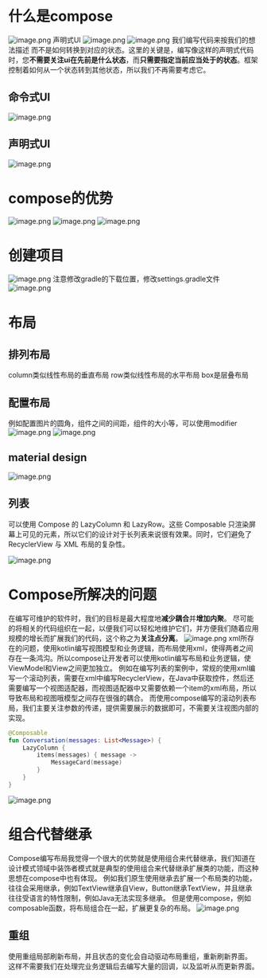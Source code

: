 # 什么是compose
![image.png](https://starrylixu.oss-cn-beijing.aliyuncs.com/picgo/202407172350536.png)
声明式UI
![image.png](https://cdn.nlark.com/yuque/0/2023/png/32682386/1701998992689-4080947e-0b7e-4fd9-912d-530d805665f0.png#averageHue=%23e9e1b2&clientId=uc02e6bac-b6c5-4&from=paste&height=490&id=ua4c73f16&originHeight=490&originWidth=1015&originalType=binary&ratio=1&rotation=0&showTitle=false&size=247078&status=done&style=none&taskId=u2897ef12-64ad-4591-b4ed-96cb70c3387&title=&width=1015)
![image.png](https://cdn.nlark.com/yuque/0/2023/png/32682386/1701999087509-956c661f-326e-4309-ac70-b258370f5de0.png#averageHue=%23e0ddd5&clientId=uc02e6bac-b6c5-4&from=paste&height=192&id=u2404299b&originHeight=192&originWidth=1017&originalType=binary&ratio=1&rotation=0&showTitle=false&size=158208&status=done&style=none&taskId=u18fd64d5-8be8-41f9-b672-ead4061a6d6&title=&width=1017)
我们编写代码来按我们的想法描述 而不是如何转换到对应的状态。这里的关键是，编写像这样的声明式代码时，您**不需要关注ui在先前是什么状态**，而**只需要指定当前应当处于的状态**。框架控制着如何从一个状态转到其他状态，所以我们不再需要考虑它。
## 命令式UI
![image.png](https://cdn.nlark.com/yuque/0/2023/png/32682386/1701999018919-9b27b988-efa7-4e9f-bae8-8915f2ba689d.png#averageHue=%23f8f8f7&clientId=uc02e6bac-b6c5-4&from=paste&height=528&id=ue3d8bc16&originHeight=528&originWidth=1038&originalType=binary&ratio=1&rotation=0&showTitle=false&size=163160&status=done&style=none&taskId=u25949a88-3805-4cfb-9f1d-95fa735ddcf&title=&width=1038)
## 声明式UI
![image.png](https://cdn.nlark.com/yuque/0/2023/png/32682386/1701999034281-534647ca-38e6-48f8-bda8-0eec1cf0158e.png#averageHue=%23f9f8f7&clientId=uc02e6bac-b6c5-4&from=paste&height=468&id=uc654e89b&originHeight=468&originWidth=949&originalType=binary&ratio=1&rotation=0&showTitle=false&size=94385&status=done&style=none&taskId=uc86182fd-1b64-4ab6-b750-559a6e5ad6f&title=&width=949)
# compose的优势
![image.png](https://cdn.nlark.com/yuque/0/2023/png/32682386/1701947467889-3e4f142c-4bdb-4951-8047-b205c1368868.png#averageHue=%23fcfcfb&clientId=ubb2a744b-34da-4&from=paste&height=339&id=u4e0f6135&originHeight=509&originWidth=1407&originalType=binary&ratio=1.5&rotation=0&showTitle=false&size=175825&status=done&style=none&taskId=u04472b2f-e426-408e-9057-19b83c4a084&title=&width=938)
![image.png](https://cdn.nlark.com/yuque/0/2023/png/32682386/1701947479694-1b210e0f-005a-4454-94f9-4aa690cf4ffc.png#averageHue=%23fbfbfa&clientId=ubb2a744b-34da-4&from=paste&height=345&id=ue12c6631&originHeight=518&originWidth=1387&originalType=binary&ratio=1.5&rotation=0&showTitle=false&size=218421&status=done&style=none&taskId=u1f813b10-b0ff-49ae-b0ee-7a1b218cb2c&title=&width=924.6666666666666)
![image.png](https://cdn.nlark.com/yuque/0/2023/png/32682386/1701947521001-cbfd73cc-d32a-40d3-8188-5e1c4a86b556.png#averageHue=%23faf9f8&clientId=ubb2a744b-34da-4&from=paste&height=355&id=u56f2c5b9&originHeight=532&originWidth=1380&originalType=binary&ratio=1.5&rotation=0&showTitle=false&size=303836&status=done&style=none&taskId=ucbb1ecf1-1946-4604-ade3-7a93ef927bd&title=&width=920)

# 创建项目
![image.png](https://cdn.nlark.com/yuque/0/2023/png/32682386/1701948090795-b3e75538-c49a-48f9-9821-3e0db20a6b68.png#averageHue=%232c3438&clientId=ubb2a744b-34da-4&from=paste&height=433&id=u3b862b51&originHeight=650&originWidth=900&originalType=binary&ratio=1.5&rotation=0&showTitle=false&size=56003&status=done&style=none&taskId=ubd1435dd-c4dc-4701-8424-3e4fbb52a15&title=&width=600)
注意修改gradle的下载位置，修改settings.gradle文件
![image.png](https://cdn.nlark.com/yuque/0/2023/png/32682386/1701956861548-97af3f1d-4077-4cb7-ae01-5c95be9d70ca.png#averageHue=%23232428&clientId=ufe5b5392-3af9-4&from=paste&height=688&id=ube89b9d3&originHeight=1032&originWidth=1920&originalType=binary&ratio=1.5&rotation=0&showTitle=false&size=213577&status=done&style=none&taskId=u54a52e22-b187-428d-a8f0-947570773fc&title=&width=1280)
# 布局
## 排列布局
column类似线性布局的垂直布局
row类似线性布局的水平布局
box是层叠布局
## 配置布局
例如配置图片的圆角，组件之间的间距，组件的大小等，可以使用modifier
![image.png](https://cdn.nlark.com/yuque/0/2023/png/32682386/1701948374104-9c366eec-4dcb-4ce7-8b27-33e1fbd253ee.png#averageHue=%23f9f8f8&clientId=ubb2a744b-34da-4&from=paste&height=444&id=ue549f197&originHeight=666&originWidth=1358&originalType=binary&ratio=1.5&rotation=0&showTitle=false&size=341555&status=done&style=none&taskId=u828c243c-e281-470b-adfa-11a308cdb9f&title=&width=905.3333333333334)
![image.png](https://cdn.nlark.com/yuque/0/2023/png/32682386/1701957362169-2d975a62-257a-4526-9b0e-cdc70099b3a3.png#averageHue=%231f2024&clientId=ufe5b5392-3af9-4&from=paste&height=364&id=u1771880b&originHeight=546&originWidth=1304&originalType=binary&ratio=1.5&rotation=0&showTitle=false&size=82084&status=done&style=none&taskId=u162e060f-e36f-478f-b6ff-ba3e3cde4a2&title=&width=869.3333333333334)
## material design
![image.png](https://cdn.nlark.com/yuque/0/2023/png/32682386/1701948526784-6ef20d17-f21f-48c6-9def-650e14fed26c.png#averageHue=%23f8f7f6&clientId=ubb2a744b-34da-4&from=paste&height=138&id=uf9c9586a&originHeight=207&originWidth=1376&originalType=binary&ratio=1.5&rotation=0&showTitle=false&size=135331&status=done&style=none&taskId=u926259a9-38c0-406c-bf40-b807c972ef7&title=&width=917.3333333333334)
## 列表
可以使用 Compose 的 LazyColumn 和 LazyRow。这些 Composable 只渲染屏幕上可见的元素，所以它们的设计对于长列表来说很有效果。同时，它们避免了 RecyclerView 与 XML 布局的复杂性。

![image.png](https://cdn.nlark.com/yuque/0/2023/png/32682386/1701998261750-467df855-2d11-4307-81d6-ab01e2dd6111.png#averageHue=%23d7cfe5&clientId=uc02e6bac-b6c5-4&from=paste&height=952&id=u071deabd&originHeight=952&originWidth=554&originalType=binary&ratio=1&rotation=0&showTitle=false&size=118703&status=done&style=none&taskId=u1bc02322-b958-4217-addb-fe4dbf66cd3&title=&width=554)
# Compose所解决的问题
在编写可维护的软件时，我们的目标是最大程度地**减少耦合**并**增加内聚**。
尽可能的将相关的代码组织在一起，以便我们可以轻松地维护它们，并方便我们随着应用规模的增长而扩展我们的代码，这个称之为**关注点分离**。
![image.png](https://cdn.nlark.com/yuque/0/2023/png/32682386/1701998321406-fca379ba-4dcf-437d-b650-0a56ff762f44.png#averageHue=%23c9c4bb&clientId=uc02e6bac-b6c5-4&from=paste&height=513&id=uca04cf17&originHeight=513&originWidth=1074&originalType=binary&ratio=1&rotation=0&showTitle=false&size=195885&status=done&style=none&taskId=u973094b8-7384-4123-aef7-faecf2d1f43&title=&width=1074)
xml所存在的问题，使用kotlin编写视图模型和业务逻辑，而布局使用xml，使得两者之间存在一条鸿沟。所以compose让开发者可以使用kotlin编写布局和业务逻辑，使ViewModel和View之间更加独立。
例如在编写列表的案例中，常规的使用xml编写一个滚动列表，需要在xml中编写RecyclerView，在Java中获取控件，然后还需要编写一个视图适配器，而视图适配器中又需要依赖一个item的xml布局，所以导致布局和视图哦模型之间存在很强的耦合。
而使用compose编写的滚动列表布局，我们主要关注参数的传递，提供需要展示的数据即可，不需要关注视图内部的实现。
```kotlin
@Composable
fun Conversation(messages: List<Message>) {
    LazyColumn {
        items(messages) { message ->
            MessageCard(message)
        }
    }
}
```
![image.png](https://cdn.nlark.com/yuque/0/2023/png/32682386/1701998386630-c761ce56-7e7b-459b-82c4-1be1223ad762.png#averageHue=%23afb8aa&clientId=uc02e6bac-b6c5-4&from=paste&height=500&id=u34a6657d&originHeight=500&originWidth=1027&originalType=binary&ratio=1&rotation=0&showTitle=false&size=255506&status=done&style=none&taskId=ua33f2b52-c13c-4f05-a160-ddc7336f224&title=&width=1027)

# 组合代替继承
Compose编写布局我觉得一个很大的优势就是使用组合来代替继承，我们知道在设计模式领域中装饰者模式就是典型的使用组合来代替继承扩展类的功能，而这种思想在compose中也有体现。
例如我们原生使用继承去扩展一个布局类的功能，往往会采用继承，例如TextView继承自View，Button继承TextView，并且继承往往受语言的特性限制，例如Java无法实现多继承。
但是使用compose，例如composable函数，将布局组合在一起，扩展更复杂的布局。
![image.png](https://cdn.nlark.com/yuque/0/2023/png/32682386/1701999540954-74f3acb5-117c-4f84-82fd-b2c28d4f2039.png#averageHue=%23f5f4f3&clientId=uc02e6bac-b6c5-4&from=paste&height=491&id=u32a1df52&originHeight=491&originWidth=1021&originalType=binary&ratio=1&rotation=0&showTitle=false&size=225439&status=done&style=none&taskId=u093554ad-6d85-4b4f-9235-9997fbf6299&title=&width=1021)
## 重组
使用重组局部刷新布局，并且状态的变化会自动驱动布局重组，重新刷新界面。
这样不需要我们在处理完业务逻辑后去编写大量的回调，以及监听从而更新界面。 
